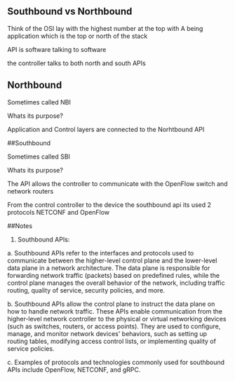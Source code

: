 ## Southbound vs Northbound

Think of the OSI lay with the highest number at the top with A being application which is the top or north of the stack

API is software talking to software

the controller talks to both north and south APIs

## Northbound

Sometimes called NBI

Whats its purpose?

Application and Control layers are connected to the Norhtbound API




##Southbound

Sometimes called SBI  

Whats its purpose?

The API allows the controller to communicate with the OpenFlow switch and network routers

From the control controller to the device the southbound api its used 2 protocols NETCONF and OpenFlow

##Notes 

1.	Southbound APIs:

a.	Southbound APIs refer to the interfaces and protocols used to communicate between the higher-level control plane and the lower-level data plane in a network architecture. The data plane is responsible for forwarding network traffic (packets) based on predefined rules, while the control plane manages the overall behavior of the network, including traffic routing, quality of service, security policies, and more.

b.	Southbound APIs allow the control plane to instruct the data plane on how to handle network traffic. These APIs enable communication from the higher-level network controller to the physical or virtual networking devices (such as switches, routers, or access points). They are used to configure, manage, and monitor network devices' behaviors, such as setting up routing tables, modifying access control lists, or implementing quality of service policies.

c.	Examples of protocols and technologies commonly used for southbound APIs include OpenFlow, NETCONF, and gRPC.

